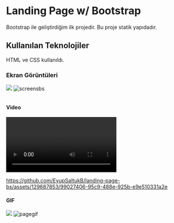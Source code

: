 <h1>Landing Page w/ Bootstrap</h1>

Bootstrap ile geliştirdiğim ilk projedir.
Bu proje statik yapıdadır.

<h2> Kullanılan Teknolojiler</h2>

HTML ve CSS kullanıldı.


<h3>Ekran Görüntüleri</h3>

![](screensbs.png)
![]()![screensbs](https://github.com/EyupSaltukB/landing-page-bs/assets/129687853/29e8cf45-1ca2-480a-90fb-9db19691fb1c)

![]()

<h4> Video </h4>

![](bslanding.mp4)


https://github.com/EyupSaltukB/landing-page-bs/assets/129687853/99027406-95c9-488e-925b-e9e510331a2e





<h4> GIF </h4>

![](pagegif.gif)
![pagegif](https://github.com/EyupSaltukB/landing-page-bs/assets/129687853/7584d4b0-1092-4d75-a879-693021ca9be0)
